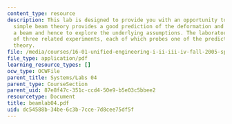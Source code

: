 ```yaml
---
content_type: resource
description: This lab is designed to provide you with an opportunity to verify that
  simple beam theory provides a good prediction of the deformation and stresses in
  a beam and hence to explore the underlying assumptions. The laboratory consists
  of three related experiments, each of which probes one of the predictions of beam
  theory.
file: /media/courses/16-01-unified-engineering-i-ii-iii-iv-fall-2005-spring-2006/dc54588b34be6c3b7cce7d8cee75df5f_beamlab04.pdf
file_type: application/pdf
learning_resource_types: []
ocw_type: OCWFile
parent_title: Systems/Labs 04
parent_type: CourseSection
parent_uid: 87e8f47c-351c-ccd4-50e9-b5e03c5bbee2
resourcetype: Document
title: beamlab04.pdf
uid: dc54588b-34be-6c3b-7cce-7d8cee75df5f
---
```

